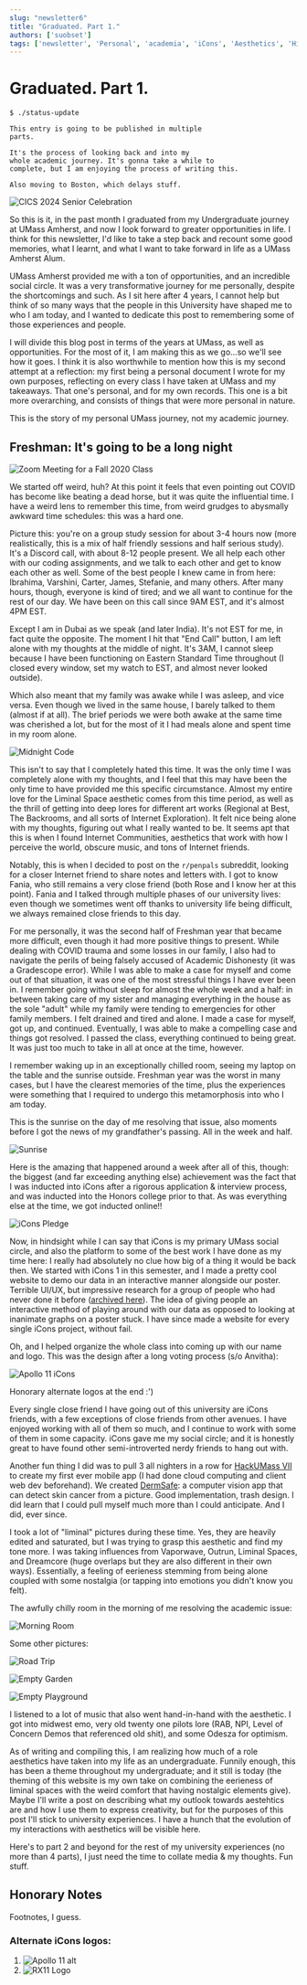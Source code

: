 ```yaml
---
slug: "newsletter6"
title: "Graduated. Part 1."
authors: ['suobset']
tags: ['newsletter', 'Personal', 'academia', 'iCons', 'Aesthetics', 'Highlights']
---
```


# Graduated. Part 1.

```
$ ./status-update

This entry is going to be published in multiple
parts.

It's the process of looking back and into my
whole academic journey. It's gonna take a while to
complete, but I am enjoying the process of writing this.

Also moving to Boston, which delays stuff.
```

![CICS 2024 Senior Celebration](./assets/newsletter6.png)

So this is it, in the past month I graduated from my Undergraduate journey at UMass Amherst, and now I look forward to greater opportunities in life. I think for this newsletter, I'd like to take a step back and recount some good memories, what I learnt, and what I want to take forward in life as a UMass Amherst Alum.

<!--truncate-->

UMass Amherst provided me with a ton of opportunities, and an incredible social circle. It was a very transformative journey for me personally, despite the shortcomings and such. As I sit here after 4 years, I cannot help but think of so many ways that the people in this University have shaped me to who I am today, and I wanted to dedicate this post to remembering some of those experiences and people. 

I will divide this blog post in terms of the years at UMass, as well as opportunities. For the most of it, I am making this as we go...so we'll see how it goes. I think it is also worthwhile to mention how this is my second attempt at a reflection: my first being a personal document I wrote for my own purposes, reflecting on every class I have taken at UMass and my takeaways. That one's personal, and for my own records. This one is a bit more overarching, and consists of things that were more personal in nature. 

This is the story of my personal UMass journey, not my academic journey. 

## Freshman: It's going to be a long night

![Zoom Meeting for a Fall 2020 Class](./assets/n6i3crop.png)

We started off weird, huh? At this point it feels that even pointing out COVID has become like beating a dead horse, but it was quite the influential time. I have a weird lens to remember this time, from weird grudges to abysmally awkward time schedules: this was a hard one.

Picture this: you're on a group study session for about 3-4 hours now (more realistically, this is a mix of half friendly sessions and half serious study). It's a Discord call, with about 8-12 people present. We all help each other with our coding assignments, and we talk to each other and get to know each other as well. Some of the best people I knew came in from here: Ibrahima, Varshini, Carter, James, Stefanie, and many others. After many hours, though, everyone is kind of tired; and we all want to continue for the rest of our day. We have been on this call since 9AM EST, and it's almost 4PM EST. 

Except I am in Dubai as we speak (and later India). It's not EST for me, in fact quite the opposite. The moment I hit that "End Call" button, I am left alone with my thoughts at the middle of night. It's 3AM, I cannot sleep because I have been functioning on Eastern Standard Time throughout (I closed every window, set my watch to EST, and almost never looked outside).

Which also meant that my family was awake while I was asleep, and vice versa. Even though we lived in the same house, I barely talked to them (almost if at all). The brief periods we were both awake at the same time was cherished a lot, but for the most of it I had meals alone and spent time in my room alone. 

![Midnight Code](./assets/fcomp.png)

This isn't to say that I completely hated this time. It was the only time I was completely alone with my thoughts, and I feel that this may have been the only time to have provided me this specific circumstance. Almost my entire love for the Liminal Space aesthetic comes from this time period, as well as the thrill of getting into deep lores for different art works (Regional at Best, The Backrooms, and all sorts of Internet Exploration). It felt nice being alone with my thoughts, figuring out what I really wanted to be. It seems apt that this is when I found Internet Communities, aesthetics that work with how I perceive the world, obscure music, and tons of Internet friends. 

Notably, this is when I decided to post on the ```r/penpals``` subreddit, looking for a closer Internet friend to share notes and letters with. I got to know Fania, who still remains a very close friend (both Rose and I know her at this point). Fania and I talked through multiple phases of our university lives: even though we sometimes went off thanks to university life being difficult, we always remained close friends to this day. 

For me personally, it was the second half of Freshman year that became more difficult, even though it had more positive things to present. While dealing with COVID trauma and some losses in our family, I also had to navigate the perils of being falsely accused of Academic Dishonesty (it was a Gradescope error). While I was able to make a case for myself and come out of that situation, it was one of the most stressful things I have ever been in. I remember going without sleep for almost the whole week and a half: in between taking care of my sister and managing everything in the house as the sole "adult" while my family were tending to emergencies for other family members. I felt drained and tired and alone. I made a case for myself, got up, and continued. Eventually, I was able to make a compelling case and things got resolved. I passed the class, everything continued to being great. It was just too much to take in all at once at the time, however. 

I remember waking up in an exceptionally chilled room, seeing my laptop on the table and the sunrise outside. Freshman year was the worst in many cases, but I have the clearest memories of the time, plus the experiences were something that I required to undergo this metamorphosis into who I am today. 

This is the sunrise on the day of me resolving that issue, also moments before I got the news of my grandfather's passing. All in the week and half. 

![Sunrise](./assets/sunrise.jpg)

Here is the amazing that happened around a week after all of this, though: the biggest (and far exceeding anything else) achievement was the fact that I was inducted into iCons after a rigorous application & interview process, and was inducted into the Honors college prior to that. As was everything else at the time, we got inducted online!! 

![iCons Pledge](./assets/iconsPledge.png)

Now, in hindsight while I can say that iCons is my primary UMass social circle, and also the platform to some of the best work I have done as my time here: I really had absolutely no clue how big of a thing it would be back then. We started with iCons 1 in this semester, and I made a pretty cool website to demo our data in an interactive manner alongside our poster. Terrible UI/UX, but impressive research for a group of people who had never done it before ([archived here](https://skushagra.com/docs/undergraduate/hydrogenBatteries)). The idea of giving people an interactive method of playing around with our data as opposed to looking at inanimate graphs on a poster stuck. I have since made a website for every single iCons project, without fail. 

Oh, and I helped organize the whole class into coming up with our name and logo. This was the design after a long voting process (s/o Anvitha):

![Apollo 11 iCons](./assets/apollo11.jpg)

Honorary alternate logos at the end :')

Every single close friend I have going out of this university are iCons friends, with a few exceptions of close friends from other avenues. I have enjoyed working with all of them so much, and I continue to work with some of them in some capacity. iCons gave me my social circle; and it is honestly great to have found other semi-introverted nerdy friends to hang out with. 

Another fun thing I did was to pull 3 all nighters in a row for [HackUMass VII](https://hackumass.com/) to create my first ever mobile app (I had done cloud computing and client web dev beforehand). We created [DermSafe](https://skushagra.com/docs/undergraduate/dermsafe): a computer vision app that can detect skin cancer from a picture. Good implementation, trash design. I did learn that I could pull myself much more than I could anticipate. And I did, ever since.  

I took a lot of "liminal" pictures during these time. Yes, they are heavily edited and saturated, but I was trying to grasp this aesthetic and find my tone more. I was taking influences from Vaporwave, Outrun, Liminal Spaces, and Dreamcore (huge overlaps but they are also different in their own ways). Essentially, a feeling of eerieness stemming from being alone coupled with some nostalgia (or tapping into emotions you didn't know you felt).

The awfully chilly room in the morning of me resolving the academic issue:

![Morning Room](./assets/f4.png)

Some other pictures:

![Road Trip](./assets/f1.png)

![Empty Garden](./assets/f2.png)

![Empty Playground](./assets/f3.png)

I listened to a lot of music that also went hand-in-hand with the aesthetic. I got into midwest emo, very old twenty one pilots lore (RAB, NPI, Level of Concern Demos that referenced old shit), and some Odesza for optimism.

As of writing and compiling this, I am realizing how much of a role aesthetics have taken into my life as an undergraduate. Funnily enough, this has been a theme throughout my undergraduate; and it still is today (the theming of this website is my own take on combining the eerieness of liminal spaces with the weird comfort that having nostalgic elements give). Maybe I'll write a post on describing what my outlook towards aestehtics are and how I use them to express creativity, but for the purposes of this post I'll stick to university experiences. I have a hunch that the evolution of my interactions with aesthetics will be visible here. 

Here's to part 2 and beyond for the rest of my university experiences (no more than 4 parts), I just need the time to collate media & my thoughts. Fun stuff. 

## Honorary Notes

Footnotes, I guess.

### Alternate iCons logos:

1. ![Apollo 11 alt](./assets/apollo11Alt.jpeg)
2. ![RX11 Logo](./assets/KDh30jc.jpg)
